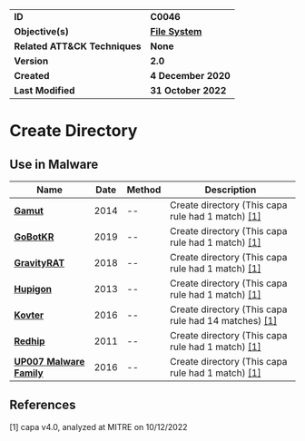 <table>
<tr>
<td><b>ID</b></td>
<td><b>C0046</b></td>
</tr>
<tr>
<td><b>Objective(s)</b></td>
<td><b><a href="../file-system">File System</a></b></td>
</tr>
<tr>
<td><b>Related ATT&CK Techniques</b></td>
<td><b>None</b></td>
</tr>
<tr>
<td><b>Version</b></td>
<td><b>2.0</b></td>
</tr>
<tr>
<td><b>Created</b></td>
<td><b>4 December 2020</b></td>
</tr>
<tr>
<td><b>Last Modified</b></td>
<td><b>31 October 2022</b></td>
</tr>
</table>


# Create Directory


## Use in Malware

|Name|Date|Method|Description|
|---|---|---|---|
|[**Gamut**](../xample-malware/gamut.md)|2014|--|Create directory (This capa rule had 1 match) [[1]](#1)|
|[**GoBotKR**](../xample-malware/gobotkr.md)|2019|--|Create directory (This capa rule had 1 match) [[1]](#1)|
|[**GravityRAT**](../xample-malware/gravity-rat.md)|2018|--|Create directory (This capa rule had 1 match) [[1]](#1)|
|[**Hupigon**](../xample-malware/hupigon.md)|2013|--|Create directory (This capa rule had 1 match) [[1]](#1)|
|[**Kovter**](../xample-malware/kovter.md)|2016|--|Create directory (This capa rule had 14 matches) [[1]](#1)|
|[**Redhip**](../xample-malware/rebhip.md)|2011|--|Create directory (This capa rule had 1 match) [[1]](#1)|
|[**UP007 Malware Family**](../xample-malware/up007.md)|2016|--|Create directory (This capa rule had 1 match) [[1]](#1)|

## References

<a name="1">[1]</a> capa v4.0, analyzed at MITRE on 10/12/2022

